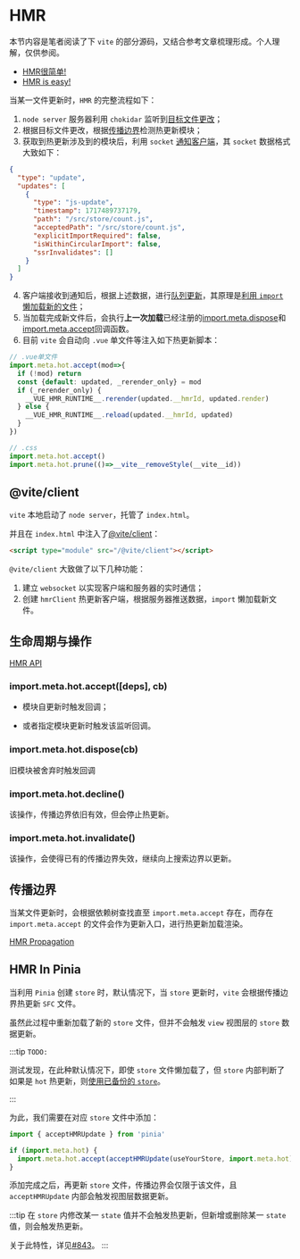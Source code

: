 # HMR

本节内容是笔者阅读了下 `vite` 的部分源码，又结合参考文章梳理形成。个人理解，仅供参阅。

- [HMR很简单!](https://sorrycc.com/hot-module-replacement-is-easy/)
- [HMR is easy!](https://bjornlu.com/blog/hot-module-replacement-is-easy)

当某一文件更新时，`HMR` 的完整流程如下：

1. `node server` 服务器利用 `chokidar` 监听到[目标文件更改](https://github.com/vitejs/vite/blob/main/packages/vite/src/node/server/index.ts#L798-L799)；
2. 根据目标文件更改，根据[传播边界](https://github.com/vitejs/vite/blob/main/packages/vite/src/node/server/hmr.ts#L341-L342)检测热更新模块；
3. 获取到热更新涉及到的模块后，利用 `socket` [通知客户端](https://github.com/vitejs/vite/blob/main/packages/vite/src/node/server/hmr.ts#L120-L121)，其 `socket` 数据格式大致如下：

```json
{
  "type": "update",
  "updates": [
    {
      "type": "js-update",
      "timestamp": 1717489737179,
      "path": "/src/store/count.js",
      "acceptedPath": "/src/store/count.js",
      "explicitImportRequired": false,
      "isWithinCircularImport": false,
      "ssrInvalidates": []
    }
  ]
}
```

4. 客户端接收到通知后，根据上述数据，进行[队列更新](https://github.com/vitejs/vite/blob/main/packages/vite/src/shared/hmr.ts#L269-L270)，其原理是[利用 `import` 懒加载新的文件](https://github.com/vitejs/vite/blob/main/packages/vite/src/client/client.ts#L144-L145)；
5. 当加载完成新文件后，会执行**上一次加载**已经注册的[import.meta.dispose](https://github.com/vitejs/vite/blob/main/packages/vite/src/shared/hmr.ts#L299-L300)和[import.meta.accept](https://github.com/vitejs/vite/blob/main/packages/vite/src/shared/hmr.ts#L310-L311)回调函数。
6. 目前 `vite` 会自动向 `.vue` 单文件等注入如下热更新脚本：

```js
// .vue单文件
import.meta.hot.accept(mod=>{
  if (!mod) return
  const {default: updated, _rerender_only} = mod
  if (_rerender_only) {
    __VUE_HMR_RUNTIME__.rerender(updated.__hmrId, updated.render)
  } else {
    __VUE_HMR_RUNTIME__.reload(updated.__hmrId, updated)
  }
})
```

```js
// .css
import.meta.hot.accept()
import.meta.hot.prune(()=>__vite__removeStyle(__vite__id))
```

## @vite/client

`vite` 本地启动了 `node server`，托管了 `index.html`。

并且在 `index.html` 中注入了[@vite/client](https://github.com/vitejs/vite/blob/main/packages/vite/src/client/client.ts)：

```html
<script type="module" src="/@vite/client"></script>
```

`@vite/client` 大致做了以下几种功能：

1. 建立 `websocket` 以实现客户端和服务器的实时通信；
2. 创建 `hmrClient` 热更新客户端，根据服务器推送数据，`import` 懒加载新文件。

## 生命周期与操作

[HMR API](https://vitejs.cn/vite3-cn/guide/api-hmr.html)

### import.meta.hot.accept([deps], cb)

- 模块自更新时触发回调；

- 或者指定模块更新时触发该监听回调。

### import.meta.hot.dispose(cb)

旧模块被舍弃时触发回调

### import.meta.hot.decline()

该操作，传播边界依旧有效，但会停止热更新。

### import.meta.hot.invalidate()

该操作，会使得已有的传播边界失效，继续向上搜索边界以更新。

## 传播边界

当某文件更新时，会根据依赖树查找直至 `import.meta.accept` 存在，而存在 `import.meta.accept` 的文件会作为更新入口，进行热更新加载渲染。

[HMR Propagation](https://bjornlu.com/blog/hot-module-replacement-is-easy#hmr-propagation)

## HMR In Pinia

当利用 `Pinia` 创建 `store` 时，默认情况下，当 `store` 更新时，`vite` 会根据传播边界热更新 `SFC` 文件。

虽然此过程中重新加载了新的 `store` 文件，但并不会触发 `view` 视图层的 `store` 数据更新。

:::tip
`TODO:`

测试发现，在此种默认情况下，即使 `store` 文件懒加载了，但 `store` 内部判断了如果是 `hot` 热更新，则[使用已备份的 `store`](https://github.com/vuejs/pinia/blob/v2/packages/pinia/src/store.ts#L493-L494)。

:::


为此，我们需要在对应 `store` 文件中添加：

```js
import { acceptHMRUpdate } from 'pinia'

if (import.meta.hot) {
  import.meta.hot.accept(acceptHMRUpdate(useYourStore, import.meta.hot))
}
```

添加完成之后，再更新 `store` 文件，传播边界会仅限于该文件，且 `acceptHMRUpdate` 内部会触发视图层数据更新。

:::tip
在 `store` 内修改某一 `state` 值并不会触发热更新，但新增或删除某一 `state` 值，则会触发热更新。

关于此特性，详见[#843](https://github.com/vuejs/pinia/issues/843)。
:::
